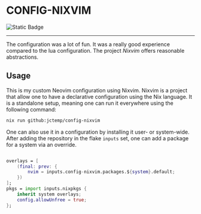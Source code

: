 # CONFIG-NIXVIM

![Static Badge](https://img.shields.io/badge/NixOS-NixVim-036ffc?style=for-the-badge&logo=NixOS&labelColor=ffffff&color=036ffc)

---

The configuration was a lot of fun. It was a really good experience compared
to the lua configuration. The project _Nixvim_ offers reasonable abstractions.

## Usage

This is my custom Neovim configuration using Nixvim. Nixvim is a project that
allow one to have a declarative configuration using the Nix language. It is a
standalone setup, meaning one can run it everywhere using the following command:

```sh
nix run github:jctemp/config-nixvim
```

One can also use it in a configuration by installing it user- or system-wide.
After adding the repository in the flake `inputs` set, one can add a package
for a system via an override.

```nix

overlays = [
    (final: prev: {
        nvim = inputs.config-nixvim.packages.${system}.default;
    })
];
pkgs = import inputs.nixpkgs {
    inherit system overlays;
    config.allowUnfree = true;
};
```

